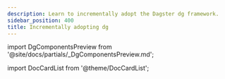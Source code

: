 ```yaml
---
description: Learn to incrementally adopt the Dagster dg framework.
sidebar_position: 400
title: Incrementally adopting dg
---
```


import DgComponentsPreview from '@site/docs/partials/\_DgComponentsPreview.md';

<DgComponentsPreview />

import DocCardList from '@theme/DocCardList';

<DocCardList />
